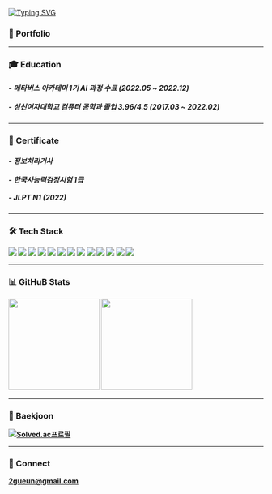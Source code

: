 

[![Typing SVG](https://readme-typing-svg.herokuapp.com?font=Fira+Code&pause=1000&background=FFFFFF&vCenter=true&color=000000&width=435&lines=LI-JiYoon's+Github)](https://git.io/typing-svg)

<b>
  
<h3>🚀 Portfolio</h3>


-----------------------------------------------------------------------------------------------------------------------------------------
<h3>🎓 Education</h3>
<h5>
- 메타버스 아카데미 1기 AI 과정 수료 (2022.05 ~ 2022.12) <br/><br/>
- 성신여자대학교 컴퓨터 공학과 졸업 3.96/4.5 (2017.03 ~ 2022.02)
</h5>
  
-----------------------------------------------------------------------------------------------------------------------------------------

<h3>📕 Certificate</h3>
  
  
<h5>
- 정보처리기사<br/><br/>
- 한국사능력검정시험 1급<br/><br/>
- JLPT N1 (2022)
</h5>
  
-----------------------------------------------------------------------------------------------------------------------------------------

<h3>🛠 Tech Stack</h3>

<p>
  <img src="https://img.shields.io/badge/Python-FFFFFF?style=flat&logo=Python&logoColor=3776AB"/>
  <img src="https://img.shields.io/badge/Pytorch-FFFFFF?style=flat&logo=Pytorch&logoColor=EE4C2C"/>
  <img src="https://img.shields.io/badge/TensorFlow-FFFFFF?style=flat&logo=TensorFlow&logoColor=FF6F00"/>
  <img src="https://img.shields.io/badge/Pandas-FFFFFF?style=flat&logo=pandas&logoColor=150458"/>
  <img src="https://img.shields.io/badge/NumPy-FFFFFF?style=flat&logo=NumPy&logoColor=013243"/>
  <img src="https://img.shields.io/badge/Keras-FFFFFF?style=flat&logo=Keras&logoColor=D00000"/>
  <img src="https://img.shields.io/badge/OpenCV-FFFFFF?style=flat&logo=OpenCV&logoColor=5C3EE8"/>
  <img src="https://img.shields.io/badge/Selenium-FFFFFF?style=flat&logo=Selenium&logoColor=43B02A"/>
  <img src="https://img.shields.io/badge/FastAPI-FFFFFF?style=flat&logo=FastAPI&logoColor=009688"/> 
  <img src="https://img.shields.io/badge/Docker-FFFFFF?style=flat&logo=Docker&logoColor=2496ED"/>
  <img src="https://img.shields.io/badge/Linux-FFFFFF?style=flat&logo=Linux&logoColor=FCC624"/>
  <img src="https://img.shields.io/badge/Notion-FFFFFF?style=flat&logo=Notion&logoColor=000000"/>
  <img src="https://img.shields.io/badge/GitHub-FFFFFF?style=flat&logo=GitHub&logoColor=181717"/>
 
</p>

-----------------------------------------------------------------------------------------------------------------------------------------
<h3>📊 GitHuB Stats</h3>
<p>
  <img height="180em" src="https://github-readme-stats.vercel.app/api?username=LI-JiYoon&show_icons=true&theme=graywhite"/>
  <img height="180em" src="https://github-readme-stats.vercel.app/api/top-langs/?username=LI-JiYoon&show_icons=true&theme=graywhite"/>
</p> 

-----------------------------------------------------------------------------------------------------------------------------------------
<h3>🧸 Baekjoon </h3>

[![Solved.ac프로필](http://mazassumnida.wtf/api/v2/generate_badge?boj=2gu_n)](https://solved.ac/2gu_n)

------------------------------------------------------------------------------------------------------------------------------------------
<h3>📮 Connect</h3>

2gueun@gmail.com


                                                                  

